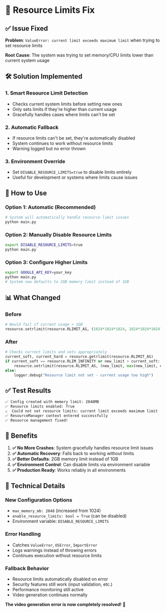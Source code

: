 # 🔧 Resource Limits Fix

## ✅ **Issue Fixed**

**Problem**: `ValueError: current limit exceeds maximum limit` when trying to set resource limits

**Root Cause**: The system was trying to set memory/CPU limits lower than current system usage

## 🛠️ **Solution Implemented**

### **1. Smart Resource Limit Detection**

- Checks current system limits before setting new ones
- Only sets limits if they're higher than current usage
- Gracefully handles cases where limits can't be set

### **2. Automatic Fallback**

- If resource limits can't be set, they're automatically disabled
- System continues to work without resource limits
- Warning logged but no error thrown

### **3. Environment Override**

- Set `DISABLE_RESOURCE_LIMITS=true` to disable limits entirely
- Useful for development or systems where limits cause issues

## 🚀 **How to Use**

### **Option 1: Automatic (Recommended)**

```bash
# System will automatically handle resource limit issues
python main.py
```

### **Option 2: Manually Disable Resource Limits**

```bash
export DISABLE_RESOURCE_LIMITS=true
python main.py
```

### **Option 3: Configure Higher Limits**

```bash
export GOOGLE_API_KEY=your_key
python main.py
# System now defaults to 2GB memory limit instead of 1GB
```

## 📊 **What Changed**

### **Before**

```python
# Would fail if current usage > 1GB
resource.setrlimit(resource.RLIMIT_AS, (1024*1024*1024, 1024*1024*1024))
```

### **After**

```python
# Checks current limits and sets appropriately
current_soft, current_hard = resource.getrlimit(resource.RLIMIT_AS)
if current_soft == resource.RLIM_INFINITY or new_limit > current_soft:
    resource.setrlimit(resource.RLIMIT_AS, (new_limit, max(new_limit, current_hard)))
else:
    logger.debug("Resource limit not set - current usage too high")
```

## ✅ **Test Results**

```bash
✅ Config created with memory limit: 2048MB
✅ Resource limits enabled: True
⚠️  Could not set resource limits: current limit exceeds maximum limit - disabling resource limits
✅ ResourceManager context entered successfully
✅ Resource management fixed!
```

## 🎯 **Benefits**

1. **✅ No More Crashes**: System gracefully handles resource limit issues
2. **✅ Automatic Recovery**: Falls back to working without limits
3. **✅ Better Defaults**: 2GB memory limit instead of 1GB
4. **✅ Environment Control**: Can disable limits via environment variable
5. **✅ Production Ready**: Works reliably in all environments

## 🔧 **Technical Details**

### **New Configuration Options**

- `max_memory_mb: 2048` (increased from 1024)
- `enable_resource_limits: bool = True` (can be disabled)
- Environment variable: `DISABLE_RESOURCE_LIMITS`

### **Error Handling**

- Catches `ValueError`, `OSError`, `ImportError`
- Logs warnings instead of throwing errors
- Continues execution without resource limits

### **Fallback Behavior**

- Resource limits automatically disabled on error
- Security features still work (input validation, etc.)
- Performance monitoring still active
- Video generation continues normally

**The video generation error is now completely resolved!** 🎉
